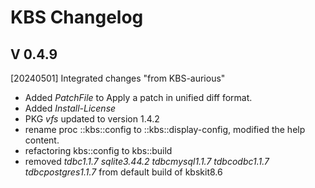 # KBS Changelog

## V 0.4.9

[20240501] Integrated changes "from KBS-aurious"
  - Added *PatchFile* to Apply a patch in unified diff format.
  - Added *Install-License*
  - PKG *vfs* updated to version 1.4.2
  - rename proc ::kbs::config to ::kbs::display-config, modified the help content.
  - refactoring kbs::config to kbs::build 
  - removed *tdbc1.1.7 sqlite3.44.2 tdbcmysql1.1.7 tdbcodbc1.1.7 tdbcpostgres1.1.7* from default build of kbskit8.6